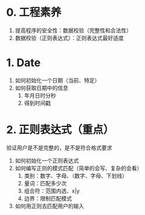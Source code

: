 # 0. 工程素养
1. 提高程序的安全性：数据校验（完整性和合法性）
2. 数据校验（正则表达式）：正则表达式最好适度
# 1. Date
1. 如何初始化一个日期（当前、特定）
2. 如何获取日期中的信息
	1. 年月日时分秒
	2. 得到时间戳
# 2. 正则表达式（重点） 
验证用户是不是完整的，是不是符合格式要求
1. 如何初始化一个正则表达式
2. 如何编写正则的模式匹配（简单的会写、复杂的会看）
	1. 类别：数字、字母、（数字、字母、下划线）
	2. 量词：匹配多少次
	3. 组合符：范围内选、x|y
	4. 边界：限制匹配模式
3. 如何用正则去匹配用户的输入
